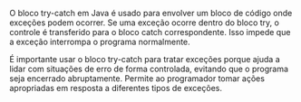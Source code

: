 O bloco try-catch em Java é usado para envolver um bloco de código onde exceções podem ocorrer. Se uma exceção ocorre dentro do bloco try, o controle é transferido para o bloco catch correspondente. Isso impede que a exceção interrompa o programa normalmente.

É importante usar o bloco try-catch para tratar exceções porque ajuda a lidar com situações de erro de forma controlada, evitando que o programa seja encerrado abruptamente. Permite ao programador tomar ações apropriadas em resposta a diferentes tipos de exceções.